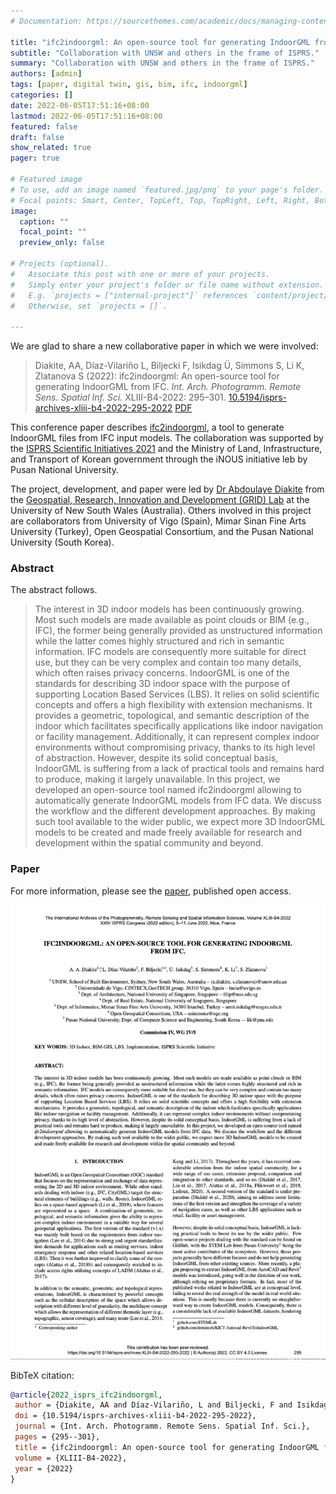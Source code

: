```yaml
---
# Documentation: https://sourcethemes.com/academic/docs/managing-content/

title: "ifc2indoorgml: An open-source tool for generating IndoorGML from IFC"
subtitle: "Collaboration with UNSW and others in the frame of ISPRS."
summary: "Collaboration with UNSW and others in the frame of ISPRS."
authors: [admin]
tags: [paper, digital twin, gis, bim, ifc, indoorgml]
categories: []
date: 2022-06-05T17:51:16+08:00
lastmod: 2022-06-05T17:51:16+08:00
featured: false
draft: false
show_related: true
pager: true

# Featured image
# To use, add an image named `featured.jpg/png` to your page's folder.
# Focal points: Smart, Center, TopLeft, Top, TopRight, Left, Right, BottomLeft, Bottom, BottomRight.
image:
  caption: ""
  focal_point: ""
  preview_only: false

# Projects (optional).
#   Associate this post with one or more of your projects.
#   Simply enter your project's folder or file name without extension.
#   E.g. `projects = ["internal-project"]` references `content/project/deep-learning/index.md`.
#   Otherwise, set `projects = []`.

---
```


We are glad to share a new collaborative paper in which we were involved:

> Diakite, AA, Díaz-Vilariño L, Biljecki F, Isikdag Ü, Simmons S, Li K, Zlatanova S (2022): ifc2indoorgml: An open-source tool for generating IndoorGML from IFC. _Int. Arch. Photogramm. Remote Sens. Spatial Inf. Sci._ XLIII-B4-2022: 295–301. [<i class="ai ai-doi-square ai"></i> 10.5194/isprs-archives-xliii-b4-2022-295-2022](https://doi.org/10.5194/isprs-archives-xliii-b4-2022-295-2022) [<i class="far fa-file-pdf"></i> PDF](/publication/2022-isprs-ifc-2-indoorgml/2022-isprs-ifc-2-indoorgml.pdf)</i> <i class="ai ai-open-access-square ai"></i>

This conference paper describes [ifc2indoorgml](https://github.com/grid-unsw/ifc2indoorgml), a tool to generate IndoorGML files from IFC input models.
The collaboration was supported by the [ISPRS Scientific Initiatives 2021](https://www.isprs.org/society/si/default.aspx) and the Ministry of Land, Infrastructure, and Transport of Korean government through the iNOUS initiative leb by Pusan National University.

The project, development, and paper were led by [Dr Abdoulaye Diakite](https://www.unsw.edu.au/staff/abdoulaye-diakite) from the [Geospatial, Research, Innovation and Development (GRID) Lab](https://www.unsw.edu.au/arts-design-architecture/our-schools/built-environment/our-research/clusters-groups/grid) at the University of New South Wales (Australia).
Others involved in this project are collaborators from University of Vigo (Spain), Mimar Sinan Fine Arts University (Turkey), Open Geospatial Consortium, and the Pusan National University (South Korea).


### Abstract

The abstract follows.

> The interest in 3D indoor models has been continuously growing. Most such models are made available as point clouds or BIM (e.g., IFC), the former being generally provided as unstructured information while the latter comes highly structured and rich in semantic information. IFC models are consequently more suitable for direct use, but they can be very complex and contain too many details, which often raises privacy concerns. IndoorGML is one of the standards for describing 3D indoor space with the purpose of supporting Location Based Services (LBS). It relies on solid scientific concepts and offers a high flexibility with extension mechanisms. It provides a geometric, topological, and semantic description of the indoor which facilitates specifically applications like indoor navigation or facility management. Additionally, it can represent complex indoor environments without compromising privacy, thanks to its high level of abstraction. However, despite its solid conceptual basis, IndoorGML is suffering from a lack of practical tools and remains hard to produce, making it largely unavailable. In this project, we developed an open-source tool named ifc2indoorgml allowing to automatically generate IndoorGML models from IFC data. We discuss the workflow and the different development approaches. By making such tool available to the wider public, we expect more 3D IndoorGML models to be created and made freely available for research and development within the spatial community and beyond.

### Paper 

For more information, please see the [paper](/publication/2022-isprs-ifc-2-indoorgml/), published open access. <i class="ai ai-open-access-square ai"></i>

[![](page-one.png)](/publication/2022-isprs-ifc-2-indoorgml/)

BibTeX citation:
```bibtex
@article{2022_isprs_ifc2indoorgml,
 author = {Diakite, AA and Díaz-Vilariño, L and Biljecki, F and Isikdag, Ü and Simmons, S and Li, K and Zlatanova, S},
 doi = {10.5194/isprs-archives-xliii-b4-2022-295-2022},
 journal = {Int. Arch. Photogramm. Remote Sens. Spatial Inf. Sci.},
 pages = {295--301},
 title = {ifc2indoorgml: An open-source tool for generating IndoorGML from IFC},
 volume = {XLIII-B4-2022},
 year = {2022}
}
```


